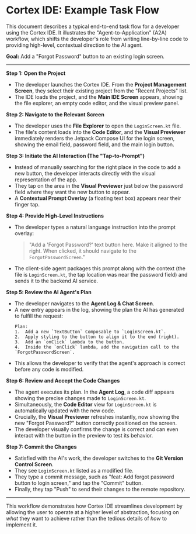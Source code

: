 # Cortex IDE: Example Task Flow

This document describes a typical end-to-end task flow for a developer using the Cortex IDE. It illustrates the "Agent-to-Application" (A2A) workflow, which shifts the developer's role from writing line-by-line code to providing high-level, contextual direction to the AI agent.

**Goal:** Add a "Forgot Password" button to an existing login screen.

---

**Step 1: Open the Project**
- The developer launches the Cortex IDE. From the **Project Management Screen**, they select their existing project from the "Recent Projects" list.
- The IDE loads the project, and the **Main IDE Screen** appears, showing the file explorer, an empty code editor, and the visual preview panel.

**Step 2: Navigate to the Relevant Screen**
- The developer uses the **File Explorer** to open the `LoginScreen.kt` file.
- The file's content loads into the **Code Editor**, and the **Visual Previewer** immediately renders the Jetpack Compose UI for the login screen, showing the email field, password field, and the main login button.

**Step 3: Initiate the AI Interaction (The "Tap-to-Prompt")**
- Instead of manually searching for the right place in the code to add a new button, the developer interacts directly with the visual representation of the app.
- They tap on the area in the **Visual Previewer** just below the password field where they want the new button to appear.
- A **Contextual Prompt Overlay** (a floating text box) appears near their finger tap.

**Step 4: Provide High-Level Instructions**
- The developer types a natural language instruction into the prompt overlay:
  > "Add a 'Forgot Password?' text button here. Make it aligned to the right. When clicked, it should navigate to the `ForgotPasswordScreen`."
- The client-side agent packages this prompt along with the context (the file is `LoginScreen.kt`, the tap location was near the password field) and sends it to the backend AI service.

**Step 5: Review the AI Agent's Plan**
- The developer navigates to the **Agent Log & Chat Screen**.
- A new entry appears in the log, showing the plan the AI has generated to fulfill the request:
  ```
  Plan:
  1.  Add a new `TextButton` Composable to `LoginScreen.kt`.
  2.  Apply styling to the button to align it to the end (right).
  3.  Add an `onClick` lambda to the button.
  4.  Inside the `onClick` lambda, add the navigation call to the `ForgotPasswordScreen`.
  ```
- This allows the developer to verify that the agent's approach is correct before any code is modified.

**Step 6: Review and Accept the Code Changes**
- The agent executes its plan. In the **Agent Log**, a code diff appears showing the precise changes made to `LoginScreen.kt`.
- Simultaneously, the **Code Editor** view for `LoginScreen.kt` is automatically updated with the new code.
- Crucially, the **Visual Previewer** refreshes instantly, now showing the new "Forgot Password?" button correctly positioned on the screen.
- The developer visually confirms the change is correct and can even interact with the button in the preview to test its behavior.

**Step 7: Commit the Changes**
- Satisfied with the AI's work, the developer switches to the **Git Version Control Screen**.
- They see `LoginScreen.kt` listed as a modified file.
- They type a commit message, such as "feat: Add forgot password button to login screen," and tap the "Commit" button.
- Finally, they tap "Push" to send their changes to the remote repository.

---

This workflow demonstrates how Cortex IDE streamlines development by allowing the user to operate at a higher level of abstraction, focusing on *what* they want to achieve rather than the tedious details of *how* to implement it.
